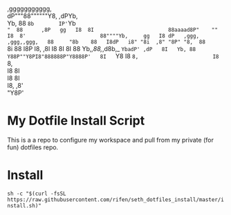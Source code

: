  ,ggggggggggg,                                       
dP"""88""""""Y8,        ,dPYb,                       
Yb,  88      `8b        IP'`Yb                       
 `"  88      ,8P   gg   I8  8I                       
     88aaaad8P"    ""   I8  8'                       
     88""""Yb,     gg   I8 dP   ,ggg,    ,ggg,,ggg,  
     88     "8b    88   I8dP   i8" "8i  ,8" "8P" "8, 
     88      `8i   88   I8P    I8, ,8I  I8   8I   8I 
     88       Yb,_,88,_,d8b,_  `YbadP' ,dP   8I   Yb,
     88        Y88P""Y8PI8"888888P"Y8888P'   8I   `Y8
                        I8 `8,                       
                        I8  `8,                      
                        I8   8I                      
                        I8   8I                      
                        I8, ,8'                      
                         "Y8P'                       
# My Dotfile Install Script                       
This is a a repo to configure my workspace and pull from my private (for fun) dotfiles repo.

# Install
`sh -c "$(curl -fsSL https://raw.githubusercontent.com/rifen/seth_dotfiles_install/master/install.sh)"`

